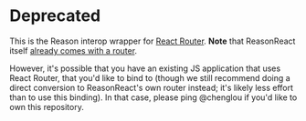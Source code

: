 # Deprecated

This is the Reason interop wrapper for [React Router](https://reacttraining.com/react-router/). **Note** that ReasonReact itself [already comes with a router](https://reasonml.github.io/reason-react/docs/en/router.html).

However, it's possible that you have an existing JS application that uses React Router, that you'd like to bind to (though we still recommend doing a direct conversion to ReasonReact's own router instead; it's likely less effort than to use this binding). In that case, please ping @chenglou if you'd like to own this repository.
